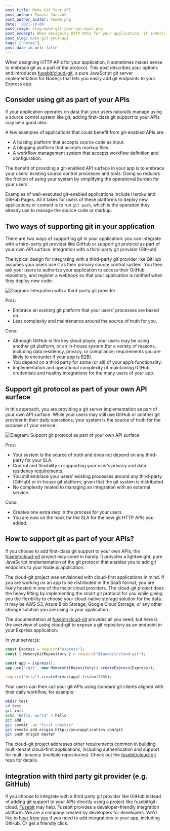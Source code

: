 ```yaml
---
post_title: Make Git Your API
post_author: Tomasz Janczuk
post_author_avatar: tomek.png
date: '2021-10-06'
post_image: blog-make-git-your-api-main.png
post_excerpt: When designing HTTP APIs for your application, it sometimes makes sense to embrace git as a part of the protocol.
post_slug: make-git-your-api
tags: ['notag']
post_date_in_url: false
---
```


When designing HTTP APIs for your application, it sometimes makes sense to embrace git as a part of the protocol. This post describes your options and introduces [fusebit/cloud-git](https://github.com/fusebit/cloud-git), a pure JavaScript git server implementation for Node.js that lets you easily add git endpoints to your Express app. 

## Consider using git as part of your APIs

If your application operates on data that your users naturally manage using a source control system like git, adding first-class git support to your APIs may be a good idea.

A few examples of applications that could benefit from git-enabled APIs are:
* A hosting platform that accepts source code as input.
* A blogging platform that accepts markup files. 
* A workflow management system that accepts workflow definition and configuration. 

The benefit of providing a git-enabled API surface in your app is to embrace your users’ existing source control processes and tools. Doing so reduces the friction of using your system by simplifying the operational burden for your users. 

Examples of well-executed git-enabled applications include Heroku and GitHub Pages. All it takes for users of these platforms to deploy new applications or content is to run `git push`, which is the operation they already use to manage the source code or markup.

## Two ways of supporting git in your application

There are two ways of supporting git in your application: you can integrate with a third-party git provider like GitHub or support git protocol as part of your own API surface. 
Integration with a third-party git provider (GitHub)

The typical design for integrating with a third-party git provider like GitHub assumes your users use it as their primary source control system. You then ask your users to authorize your application to access their GitHub repository, and register a webhook so that your application is notified when they deploy new code: 

![Diagram: Integration with a third-party git provider](blog-make-git-your-api-5-way.png "Integration with a third-party git provider")

Pros:
* Embrace an existing git platform that your users’ processes are based on.
* Less complexity and maintenance around the source of truth for you.

Cons: 
* Although GitHub is the key cloud player, your users may be using another git platform, or an in-house system (for a variety of reasons, including data residency, privacy, or compliance; requirements you are likely to encounter if your app is B2B). 
* You depend on a third party for some (or all) of your app’s functionality. 
* Implementation and operational complexity of maintaining GitHub credentials and healthy integrations for the many users of your app. 

## Support git protocol as part of your own API surface

In this approach, you are providing a git server implementation as part of your own API surface.  While your users may still use GitHub or another git provider in their daily operations, your system is the source of truth for the purpose of your service:

![Diagram: Support git protocol as part of your own API surface](blog-make-git-your-api-2-way.png "Support git protocol as part of your own API surface")

Pros:
* Your system is the source of truth and does not depend on any third-party for your SLA.
* Control and flexibility in supporting your user’s privacy and data residency requirements.
* You still embrace your users’ existing processes around any third-party (GitHub) or in-house git platform, given that the git system is distributed. 
* No complexity related to managing an integration with an external service. 

Cons:
* Creates one extra step in the process for your users.
* You are now on the hook for the SLA for the new git HTTP APIs you added.

## How to support git as part of your APIs?

If you choose to add first-class git support to your own APIs, the [fusebit/cloud-git](https://github.com/fusebit/cloud-git) project may come in handy. It provides a lightweight, pure JavaScript implementation of the git protocol that enables you to add git endpoints to your Node.js application. 

The cloud-git project was envisioned with cloud-first applications in mind. If you are working on an app to be distributed in the SaaS format, you are likely hosted in one of the major cloud providers. The cloud-git project does the heavy lifting by implementing the smart git protocol for you while giving you the flexibility to choose your cloud-native storage solution for the data. It may be AWS S3, Azure Blob Storage, Google Cloud Storage, or any other storage solution you are using in your application.

The documentation at [fusebit/cloud-git](https://github.com/fusebit/cloud-git) provides all you need, but here is the overview of using cloud-git to expose a git repository as an endpoint in your Express application: 

In your server.js:

```javascript
const Express = require("express");
const { MemoryGitRepository } = require("@fusebit/cloud-git");

const app = Express();
app.use("/git", new MemoryGitRepository().createExpress(Express));

require("http").createServer(app).listen(3000);
```

Your users can then call your git APIs using standard git clients aligned with their daily workflow, for example: 

```bash
mkdir test
cd test
git init
echo "Hello, world" > hello
git add .
git commit -am "first checkin"
git remote add origin http://yourapplication.com/git
git push origin master
```

The cloud-git project addresses other requirements common in building multi-tenant cloud-first applications, including authentication and support for multi-tenancy (multiple repositories). Check out the [fusebit/cloud-git](https://github.com/fusebit/cloud-git) repo for details. 

## Integration with third party git provider (e.g. GitHub)

If you choose to integrate with a third party git provider like GitHub instead of adding git support to your APIs directly using a project like fusebit/git-cloud, [Fusebit](httsp://fusebit.io) may help. Fusebit provides a developer-friendly integration platform. We are a company created by developers for developers.  We'd like to [hear from you](https://twitter.com/fusebitio) if you need to add integrations to your app, including GitHub. Or get a friendly click. 
